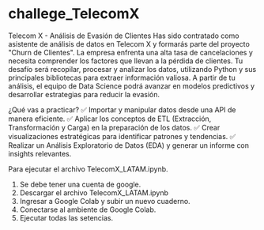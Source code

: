 # challege_TelecomX
Telecom X - Análisis de Evasión de Clientes Has sido contratado como asistente de análisis de datos en Telecom X y formarás parte del proyecto "Churn de Clientes". La empresa enfrenta una alta tasa de cancelaciones y necesita comprender los factores que llevan a la pérdida de clientes.
Tu desafío será recopilar, procesar y analizar los datos, utilizando Python y sus principales bibliotecas para extraer información valiosa. A partir de tu análisis, el equipo de Data Science podrá avanzar en modelos predictivos y desarrollar estrategias para reducir la evasión.

¿Qué vas a practicar? 
✅ Importar y manipular datos desde una API de manera eficiente.
✅ Aplicar los conceptos de ETL (Extracción, Transformación y Carga) en la preparación de los datos.
✅ Crear visualizaciones estratégicas para identificar patrones y tendencias. 
✅ Realizar un Análisis Exploratorio de Datos (EDA) y generar un informe con insights relevantes.

Para ejecutar el archivo TelecomX_LATAM.ipynb.

1. Se debe tener una cuenta de google.
2. Descargar el archivo TelecomX_LATAM.ipynb
3. Ingresar a Google Colab y subir un nuevo cuaderno.
4. Conectarse al ambiente de Google Colab.
5. Ejecutar todas las setencias.
